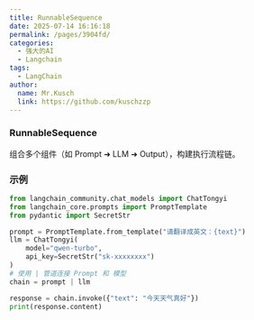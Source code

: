 ```yaml
---
title: RunnableSequence
date: 2025-07-14 16:16:18
permalink: /pages/3904fd/
categories:
  - 强大的AI
  - Langchain
tags:
  - LangChain
author: 
  name: Mr.Kusch
  link: https://github.com/kuschzzp
---
```

### RunnableSequence

组合多个组件（如 Prompt ➜ LLM ➜ Output），构建执行流程链。

### 示例

```py
from langchain_community.chat_models import ChatTongyi
from langchain_core.prompts import PromptTemplate
from pydantic import SecretStr

prompt = PromptTemplate.from_template("请翻译成英文：{text}")
llm = ChatTongyi(
    model="qwen-turbo",
    api_key=SecretStr("sk-xxxxxxxx")
)
# 使用 | 管道连接 Prompt 和 模型
chain = prompt | llm

response = chain.invoke({"text": "今天天气真好"})
print(response.content)

```